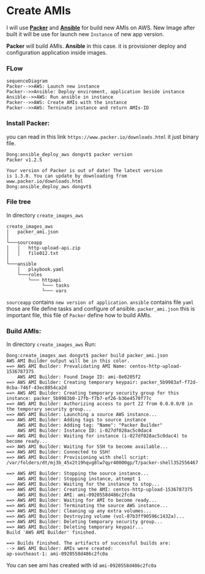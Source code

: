 # Create AMIs
I will use  [**Packer**](https://www.packer.io/) and [**Ansible**](https://www.ansible.com/) for build new AMIs on AWS. New Image after built it will be use for launch new `Instance` of new app version.

**Packer** will build AMIs. **Ansible** in this case. it is provisioner deploy and configuration  application inside images.

### FLow

```mermaid
sequenceDiagram
Packer-->>AWS: Launch new instance
Packer-->>Ansible: Deploy enviroment, application beside instance
Ansible-->>AWS: Run ansible in instance
Packer-->>AWS: Create AMIs with the instance
Packer-->>AWS: Terninate instance and return AMIs-ID
```


### Install  Packer:
 you can read in this link `https://www.packer.io/downloads.html` it just binary file.
```
Dong:ansible_deploy_aws dongvt$ packer version
Packer v1.2.5

Your version of Packer is out of date! The latest version
is 1.3.0. You can update by downloading from www.packer.io/downloads.html
Dong:ansible_deploy_aws dongvt$
```


### File tree
In directory `create_images_aws`

```
create_images_aws
│   packer_ami.json
│
└───sourceapp
│   │   http-upload-api.zip
│   │   file012.txt
│
└───ansible
    │   playbook.yaml
    └───roles
        └─── httpapi
	         └─── tasks
	         └─── vars

```
`sourceapp` contains `new version of application`.
`ansible` contains file `yaml` those are file define tasks and configure of ansible.
`packer_ami.json` this is important file, this file of `Packer` define  how to build AMIs.


### Build AMIs:
In directory `create_images_aws`
Run:

```
Dong:create_images_aws dongvt$ packer build packer_ami.json
AWS AMI Builder output will be in this color.
==> AWS AMI Builder: Prevalidating AMI Name: centos-http-upload-1536787375
    AWS AMI Builder: Found Image ID: ami-8e0205f2
==> AWS AMI Builder: Creating temporary keypair: packer_5b9983af-f72d-0cba-746f-43ec8854ca2d
==> AWS AMI Builder: Creating temporary security group for this instance: packer_5b9983b0-17fb-f7b7-ef26-b36e4570f77c
==> AWS AMI Builder: Authorizing access to port 22 from 0.0.0.0/0 in the temporary security group...
==> AWS AMI Builder: Launching a source AWS instance...
==> AWS AMI Builder: Adding tags to source instance
    AWS AMI Builder: Adding tag: "Name": "Packer Builder"
    AWS AMI Builder: Instance ID: i-027df028ac5c0dac4
==> AWS AMI Builder: Waiting for instance (i-027df028ac5c0dac4) to become ready...
==> AWS AMI Builder: Waiting for SSH to become available...
==> AWS AMI Builder: Connected to SSH!
==> AWS AMI Builder: Provisioning with shell script: /var/folders/dt/mj3b_45x2t19hqvg8lw7qyr40000gp/T/packer-shell352556467

==> AWS AMI Builder: Stopping the source instance...
    AWS AMI Builder: Stopping instance, attempt 1
==> AWS AMI Builder: Waiting for the instance to stop...
==> AWS AMI Builder: Creating the AMI: centos-http-upload-1536787375
    AWS AMI Builder: AMI: ami-0920558d486c2fc0a
==> AWS AMI Builder: Waiting for AMI to become ready...
==> AWS AMI Builder: Terminating the source AWS instance...
==> AWS AMI Builder: Cleaning up any extra volumes...
==> AWS AMI Builder: Destroying volume (vol-07b3ff90596c1432a)...
==> AWS AMI Builder: Deleting temporary security group...
==> AWS AMI Builder: Deleting temporary keypair...
Build 'AWS AMI Builder' finished.

==> Builds finished. The artifacts of successful builds are:
--> AWS AMI Builder: AMIs were created:
ap-southeast-1: ami-0920558d486c2fc0a
```
You can see ami has created with id `ami-0920558d486c2fc0a`
